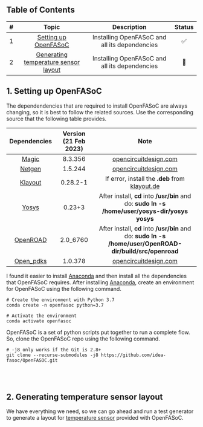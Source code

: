 ## Table of Contents 
| #  |         Topic          |   Description        | Status
|:--:|:-------------------------:|:--------------------:|:-----:|
| 1  | [Setting up OpenFASoC]()      | Installing OpenFASoC and all its dependencies |:white_check_mark:|
| 2  | [Generating temperature sensor layout]()      | Installing OpenFASoC and all its dependencies |:large_orange_diamond:|



## 1. Setting up OpenFASoC

The dependendencies that are required to install OpenFASoC are always changing, so it is best to follow the related sources. Use the corresponding source that the following table provides. 

|  Dependencies | Version (21 Feb 2023) |             Note                    |
|:-------------:|:----------------------:|:-----------------------------------:|
| [Magic](https://github.com/RTimothyEdwards/magic)  |8.3.356| [opencircuitdesign.com](http://opencircuitdesign.com/magic/index.html)|
| [Netgen](https://github.com/RTimothyEdwards/netgen)|1.5.244|[opencircuitdesign.com](http://opencircuitdesign.com/netgen/index.html)|
| [Klayout](https://github.com/KLayout/klayout)|0.28.2-1|If error, install the **.deb** from [klayout.de](https://www.klayout.de/build.html)|
| [Yosys](https://github.com/The-OpenROAD-Project/yosys)|0.23+3|After install, **cd** into **/usr/bin** and do: **sudo ln -s /home/user/yosys-dir/yosys yosys**|
| [OpenROAD](https://github.com/The-OpenROAD-Project/OpenROAD)|2.0_6760|After install, **cd** into **/usr/bin** and do: **sudo ln -s /home/user/OpenROAD-dir/build/src/openroad**|
| [Open_pdks](https://github.com/RTimothyEdwards/open_pdks)|1.0.378|[opencircuitdesign.com](http://opencircuitdesign.com/open_pdks/)|

I found it easier to install [Anaconda](https://www.anaconda.com/products/distribution) and then install all the dependencies that OpenFASoC requires. After installing [Anaconda](https://www.anaconda.com/products/distribution), create an environment for OpenFASoC using the following command. 
```
# Create the environment with Python 3.7
conda create -n openfasoc python=3.7

# Activate the environment
conda activate openfasoc
```

OpenFASoC is a set of python scripts put together to run a complete flow. So, clone the OpenFASoC repo using the following command. 

```
# -j8 only works if the Git is 2.8+
git clone --recurse-submodules -j8 https://github.com/idea-fasoc/OpenFASOC.git
```

<br><br>

## **2. Generating temperature sensor layout**

We have everything we need, so we can go ahead and run a test generator to generate a layout for [temperature sensor]() provided with OpenFASoC.